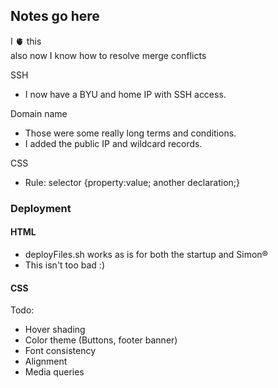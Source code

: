 ## Notes go here
I 🫀 this  
also now I know how to resolve merge conflicts

SSH
- I now have a BYU and home IP with SSH access.

Domain name
- Those were some really long terms and conditions.
- I added the public IP and wildcard records.

CSS
- Rule: selector {property:value; another declaration;}

### Deployment
#### HTML
- deployFiles.sh works as is for both the startup and Simon&reg;
- This isn't too bad :)
#### CSS
Todo:
- Hover shading
- Color theme (Buttons, footer banner)
- Font consistency
- Alignment
- Media queries
